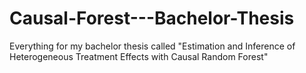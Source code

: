 # Causal-Forest---Bachelor-Thesis
Everything for my bachelor thesis called "Estimation and Inference of Heterogeneous Treatment Effects with Causal Random Forest"
